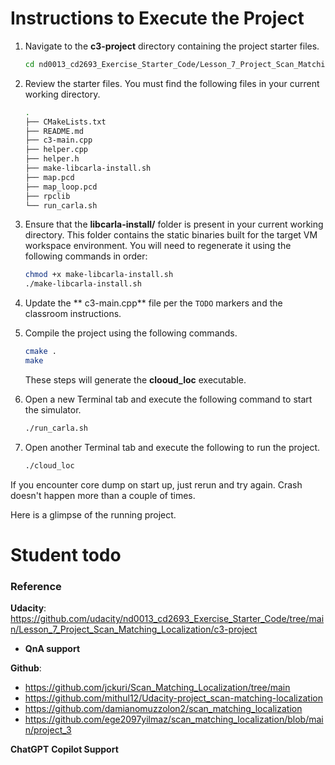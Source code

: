 # Instructions to Execute the Project

1. Navigate to the **c3-project** directory containing the project starter files.
    ```bash
    cd nd0013_cd2693_Exercise_Starter_Code/Lesson_7_Project_Scan_Matching_Localization/c3-project
    ```


2. Review the starter files. You must find the following files in your current working directory.
    ```bash
    .
    ├── CMakeLists.txt
    ├── README.md
    ├── c3-main.cpp
    ├── helper.cpp
    ├── helper.h
    ├── make-libcarla-install.sh
    ├── map.pcd
    ├── map_loop.pcd
    ├── rpclib
    └── run_carla.sh
    ```


3. Ensure that the **libcarla-install/** folder is present in your current working directory. This folder contains the static binaries built for the target VM workspace environment. You will need to regenerate it using the following commands in order:
    ```bash
    chmod +x make-libcarla-install.sh
    ./make-libcarla-install.sh
    ```



4. Update the ** c3-main.cpp** file per the `TODO` markers and the classroom instructions. 


5. Compile the project using the following commands. 

    ```bash
    cmake .
    make
    ```
    These steps will generate the **clooud_loc** executable. 


6. Open a new Terminal tab and execute the following command to start the simulator.

    ```bash
    ./run_carla.sh
    ```  


7. Open another Terminal tab and execute the following to run the project.
    ```bash
    ./cloud_loc 
    ```
If you encounter core dump on start up, just rerun and try again. Crash doesn't happen more than a couple of times. 



Here is a glimpse of the running project.



# Student todo
### Reference

**Udacity**:
    https://github.com/udacity/nd0013_cd2693_Exercise_Starter_Code/tree/main/Lesson_7_Project_Scan_Matching_Localization/c3-project

-    **QnA support**
    
**Github**:
 - https://github.com/jckuri/Scan_Matching_Localization/tree/main
 - https://github.com/mithul12/Udacity-project_scan-matching-localization
 - https://github.com/damianomuzzolon2/scan_matching_localization
 - https://github.com/ege2097yilmaz/scan_matching_localization/blob/main/project_3


**ChatGPT**
**Copilot Support**
